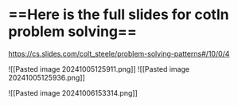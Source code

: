 # ==Here is the full slides for cotln problem solving== 
https://cs.slides.com/colt_steele/problem-solving-patterns#/10/0/4

![[Pasted image 20241005125911.png]]
![[Pasted image 20241005125936.png]]

![[Pasted image 20241006153314.png]]